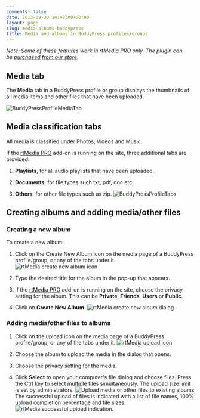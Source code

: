 ```yaml
---
comments: false
date: 2013-09-30 10:48:09+00:00
layout: page
slug: media-albums-buddypress
title: Media and albums in BuddyPress profiles/groups
---
```


_Note: Some of these features work in rtMedia PRO only. The plugin can be [purchased from our store](https://rtcamp.com/store/rtmedia-pro/)._


## Media tab


The **Media** tab in a BuddyPress profile or group displays the thumbnails of all media items and other files that have been uploaded.

![BuddyPressProfileMediaTab](https://rtcamp.com/wp-content/uploads/2013/09/BuddyPressProfileMediaTab.png)


## Media classification tabs


All media is classified under Photos, Videos and Music.

If the [rtMedia PRO](https://rtcamp.com/store/rtmedia-pro/) add-on is running on the site, three additional tabs are provided:



	
  1. **Playlists**, for all audio playlists that have been uploaded.

	
  2. **Documents**, for file types such txt, pdf, doc etc.

	
  3. **Others**, for other file types such as zip.
![BuddyPressProfileTabs](https://rtcamp.com/wp-content/uploads/2013/09/BuddyPressProfileTabs.png)




## Creating albums and adding media/other files




### Creating a new album


To create a new album:



	
  1. Click on the Create New Album icon on the media page of a BuddyPress profile/group, or any of the tabs under it.
![rtMedia create new album icon](https://rtcamp.com/wp-content/uploads/2013/09/rtMediaCreateNewAlbumIcon.png)

	
  2. Type the desired title for the album in the pop-up that appears.

	
  3. If the [rtMedia PRO](https://rtcamp.com/store/rtmedia-pro/) add-on is running on the site, choose the privacy setting for the album. This can be **Private**, **Friends**, **Users** or **Public**.

	
  4. Click on **Create New Album**.
![rtMedia create new album dialog](https://rtcamp.com/wp-content/uploads/2013/09/rtMediaCreateNewAlbumDialog.png)




### Adding media/other files to albums





	
  1. Click on the upload icon on the media page of a BuddyPress profile/group, or any of the tabs under it.
![rtMedia upload icon](https://rtcamp.com/wp-content/uploads/2013/09/rtMediaUploadIcon.png)

	
  2. Choose the album to upload the media in the dialog that opens.

	
  3. Choose the privacy setting for the media.

	
  4. Click **Select** to open your computer's file dialog and choose files. Press the Ctrl key to select multiple files simultaneously. The upload size limit is set by administrators.
![Upload media or other files to existing albums](https://rtcamp.com/wp-content/uploads/2013/09/rtMediaUploadMedia.png)
The successful upload of files is indicated with a list of file names, 100% upload completion percentage and file sizes.
![rtMedia successful upload indication.](https://rtcamp.com/wp-content/uploads/2013/09/SuccessfulUploadIndication.png)


